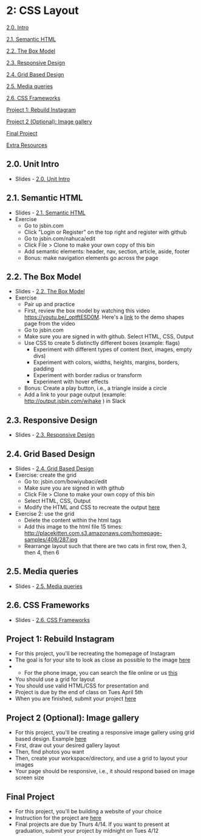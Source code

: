 2: CSS Layout
==========


[2.0. Intro](#intro)

[2.1. Semantic HTML](#semantic)

[2.2. The Box Model](#boxmodel)

[2.3. Responsive Design](#responsive)

[2.4. Grid Based Design](#grid)

[2.5. Media queries](#queries)

[2.6. CSS Frameworks](#frameworks)

[Project 1: Rebuild Instagram](#project1)

[Project 2 (Optional): Image gallery](#project2)

[Final Project](#finalproject)

[Extra Resources](#resources)


<a id="intro">2.0. Unit Intro</a>
-----------------------

+ Slides - [2.0. Unit Intro](https://drive.google.com/open?id=1-EicGJsMiXcyBBovwlvk3EWqCfZu3_lPZJg0Xjwj0Xk)


<a id="semantic">2.1. Semantic HTML</a>
-----------------------

+ Slides - [2.1. Semantic HTML](https://docs.google.com/presentation/d/1JSFiGoiq_iySY0jOkJALZjnnN9LELr-OzetBvAvSnAY/edit?usp=sharing)
+ Exercise
    + Go to jsbin.com
    + Click "Login or Register" on the top right and register with github
    + Go to jsbin.com/nahuca/edit
    + Click File > Clone to make your own copy of this bin
    + Add semantic elements: header, nav, section, article, aside, footer
    + Bonus: make navigation elements go across the page


<a id="boxmodel">2.2. The Box Model</a>
-----------------------

+ Slides - [2.2. The Box Model](https://docs.google.com/presentation/d/1V41nZ7ZJWOKest4lIMBsIseUwTtqCb4Fe-5MeEIu5IY/edit?usp=sharing)
+ Exercise 
  + Pair up and practice 
  + First, review the box model by watching this video https://youtu.be/_optftESD0M. Here's a [link](http://assignments.udacity-extras.appspot.com/courses/html-css/samples/shapes.html) to the demo shapes page from the video 
  + Go to jsbin.com 
  + Make sure you are signed in with github. Select HTML, CSS, Output
  + Use CSS to create 5 distinctly different boxes (example: flags)
    + Experiment with different types of content (text, images, empty divs)
    + Experiment with colors, widths, heights, margins, borders, padding
    + Experiment with border radius or transform
    + Experiment with hover effects
  + Bonus: Create a play button, i.e., a triangle inside a circle
  + Add a link to your page output (example: http://output.jsbin.com/wihake ) in Slack

<a id="responsive">2.3. Responsive Design</a>
-----------------------

+ Slides - [2.3. Responsive Design](https://docs.google.com/presentation/d/1uDeL93JEPPB4KMyCuO6tboFLYjWO3DRQvvfvTrkJKpI/edit?usp=sharing)

<a id="grid">2.4. Grid Based Design</a>
-----------------------

+ Slides - [2.4. Grid Based Design](https://docs.google.com/presentation/d/1IgbeebvwBiQ5MfyfZh4H0sXhEG_PPlpUWW7bw-UA4ls/edit?usp=sharing)
+ Exercise: create the grid
  + Go to: jsbin.com/bowiyubaci/edit
  + Make sure you are signed in with github
  + Click File > Clone to make your own copy of this bin
  + Select HTML, CSS, Output
  + Modify the HTML and CSS to recreate the output [here](https://docs.google.com/presentation/d/1IgbeebvwBiQ5MfyfZh4H0sXhEG_PPlpUWW7bw-UA4ls/edit#slide=id.gcb3e16c92_0_536)
+ Exercise 2: use the grid
  + Delete the content within the html <body> tags
  + Add this image to the html file 15 times: http://placekitten.com.s3.amazonaws.com/homepage-samples/408/287.jpg
  + Rearrange layout such that there are two cats in first row, then 3, then 4, then 6

<a id="queries">2.5. Media queries</a>
-----------------------

+ Slides - [2.5. Media queries](https://drive.google.com/open?id=1y6O2gIYHNmvMr1pQt5YG7otPXQGcq0oxMzaBAva5-u8)

<a id="frameworks">2.6. CSS Frameworks</a>
-----------------------

+ Slides - [2.6. CSS Frameworks](https://docs.google.com/presentation/d/1jAa0sjR-5yvMTiilO7Svkm-8t_qVynw-pZt4AIFvNOE/edit?usp=sharing)
  
<a id="project1">Project 1: Rebuild Instagram</a>
-----------------------

+ For this project, you'll be recreating the homepage of Instagram
+ The goal is for your site to look as close as possible to the image [here](https://drive.google.com/file/d/0B1MYP7sU_C0vUk9Dc2FYTG9QeTg/view?usp=sharing)
+ + For the phone image, you can search the file online or us [this](https://drive.google.com/open?id=0B1MYP7sU_C0vWVRMRFM2Sng4bUU)
+ You should use a grid for layout
+ You should use valid HTML/CSS for presentation and 
+ Project is due by the end of class on Tues April 5th
+ When you are finished, submit your project [here](https://docs.google.com/forms/d/1A4rRTC1-k-eG9gZ-SC0jYiMyoUtFVqHsv_QIWSfv8pE/viewform)


<a id="project2">Project 2 (Optional): Image gallery</a>
-----------------------

+ For this project, you'll be creating a responsive image gallery using grid based design. Example [here](https://docs.google.com/presentation/d/1-EicGJsMiXcyBBovwlvk3EWqCfZu3_lPZJg0Xjwj0Xk/edit#slide=id.gca7ceba18_0_7)
+ First, draw out your desired gallery layout
+ Then, find photos you want
+ Then, create your workspace/directory, and use a grid to layout your images
+ Your page should be responsive, i.e., it should respond based on image screen size


<a id="finalproject">Final Project</a>
-----------------------

+ For this project, you'll be building a website of your choice
+ Instruction for the project are [here](https://docs.google.com/document/d/1op_jpYJFxNR6EGnTOj3s9WRds9n9lJ-_LZPeA1wrLXE/edit?usp=sharing)
+ Final projects are due by Thurs 4/14. If you want to present at graduation, submit your project by midnight on Tues 4/12 